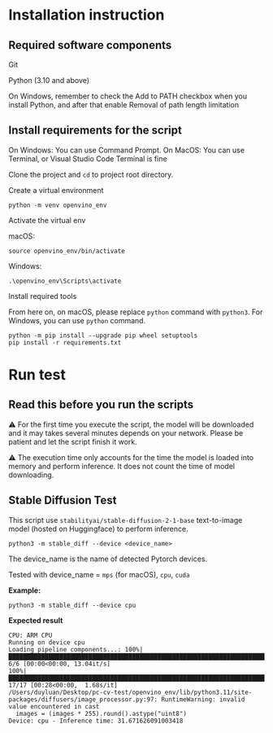 
# Installation instruction

## Required software components

Git

Python (3.10 and above)

On Windows, remember to check the Add to PATH checkbox when you install Python, and after that enable Removal of path length limitation


## Install requirements for the script

On Windows: You can use Command Prompt.
On MacOS: You can use Terminal, or Visual Studio Code Terminal is fine

Clone the project and `cd` to project root directory.

Create a virtual environment

```
python -m venv openvino_env
```

Activate the virtual env

macOS:
```
source openvino_env/bin/activate
```

Windows:
```
.\openvino_env\Scripts\activate
```

Install required tools

From here on, on macOS, please replace `python` command with `python3`. For Windows, you can use `python` command.

```
python -m pip install --upgrade pip wheel setuptools
pip install -r requirements.txt
```
# Run test

## Read this before you run the scripts
⚠️ For the first time you execute the script, the model will be downloaded and it may takes several minutes depends on your network. Please be patient and let the script finish it work.

⚠️ The execution time only accounts for the time the model is loaded into memory and perform inference. It does not count the time of model downloading.

## Stable Diffusion Test

This script use `stabilityai/stable-diffusion-2-1-base` text-to-image model (hosted on Huggingface) to perform inference.

```
python3 -m stable_diff --device <device_name>
```

The device_name is the name of detected Pytorch devices.

Tested with device_name = `mps` (for macOS), `cpu`, `cuda`

**Example:**

```
python3 -m stable_diff --device cpu
```

**Expected result**

```
CPU: ARM CPU
Running on device cpu
Loading pipeline components...: 100%|████████████████████████████████████████████████████████████████████████████████████| 6/6 [00:00<00:00, 13.04it/s]
100%|██████████████████████████████████████████████████████████████████████████████████████████████████████████████████| 17/17 [00:28<00:00,  1.68s/it]
/Users/duyluan/Desktop/pc-cv-test/openvino_env/lib/python3.11/site-packages/diffusers/image_processor.py:97: RuntimeWarning: invalid value encountered in cast
  images = (images * 255).round().astype("uint8")
Device: cpu - Inference time: 31.671626091003418
```